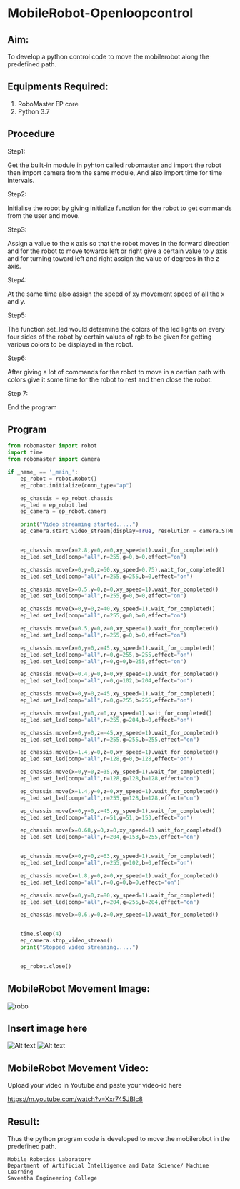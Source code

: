 # MobileRobot-Openloopcontrol
## Aim:

To develop a python control code to move the mobilerobot along the predefined path.

## Equipments Required:
1. RoboMaster EP core
2. Python 3.7

## Procedure

Step1:

Get the built-in module in pyhton called robomaster and import the robot then import camera
from the same module, And also import time for time intervals.

Step2:

Initialise the robot by giving initialize function for the robot to get commands from the user and
move.

Step3:

Assign a value to the x axis so that the robot moves in the forward direction and for the robot to
move towards left or right give a certain value to y axis and for turning toward left and right assign
the value of degrees in the z axis.

Step4:

At the same time also assign the speed of xy movement speed of all the x and y.

Step5:

The function set_led would determine the colors of the led lights on every four sides of the robot
by certain values of rgb to be given for getting various colors to be displayed in the robot.

Step6:

After giving a lot of commands for the robot to move in a certian path with colors give it some
time for the robot to rest and then close the robot.

Step 7:

End the program


## Program
```python
from robomaster import robot
import time
from robomaster import camera

if _name_ == '_main_':
    ep_robot = robot.Robot()
    ep_robot.initialize(conn_type="ap")

    ep_chassis = ep_robot.chassis
    ep_led = ep_robot.led
    ep_camera = ep_robot.camera

    print("Video streaming started.....")
    ep_camera.start_video_stream(display=True, resolution = camera.STREAM_360P)


    ep_chassis.move(x=2.8,y=0,z=0,xy_speed=1).wait_for_completed()
    ep_led.set_led(comp="all",r=255,g=0,b=0,effect="on")

    ep_chassis.move(x=0,y=0,z=50,xy_speed=0.75).wait_for_completed()
    ep_led.set_led(comp="all",r=255,g=255,b=0,effect="on")

    ep_chassis.move(x=0.5,y=0,z=0,xy_speed=1).wait_for_completed()
    ep_led.set_led(comp="all",r=255,g=0,b=0,effect="on")

    ep_chassis.move(x=0,y=0,z=40,xy_speed=1).wait_for_completed()
    ep_led.set_led(comp="all",r=255,g=0,b=0,effect="on")

    ep_chassis.move(x=0.5,y=0,z=0,xy_speed=1).wait_for_completed()
    ep_led.set_led(comp="all",r=255,g=0,b=0,effect="on")

    ep_chassis.move(x=0,y=0,z=45,xy_speed=1).wait_for_completed()
    ep_led.set_led(comp="all",r=0,g=255,b=255,effect="on")
    ep_led.set_led(comp="all",r=0,g=0,b=255,effect="on")

    ep_chassis.move(x=0.4,y=0,z=0,xy_speed=1).wait_for_completed()
    ep_led.set_led(comp="all",r=0,g=102,b=204,effect="on")

    ep_chassis.move(x=0,y=0,z=45,xy_speed=1).wait_for_completed()
    ep_led.set_led(comp="all",r=0,g=255,b=255,effect="on")

    ep_chassis.move(x=1,y=0,z=0,xy_speed=1).wait_for_completed()
    ep_led.set_led(comp="all",r=255,g=204,b=0,effect="on")

    ep_chassis.move(x=0,y=0,z=-45,xy_speed=1).wait_for_completed()
    ep_led.set_led(comp="all",r=255,g=255,b=255,effect="on")

    ep_chassis.move(x=1.4,y=0,z=0,xy_speed=1).wait_for_completed()
    ep_led.set_led(comp="all",r=128,g=0,b=128,effect="on")

    ep_chassis.move(x=0,y=0,z=35,xy_speed=1).wait_for_completed()
    ep_led.set_led(comp="all",r=128,g=128,b=128,effect="on")

    ep_chassis.move(x=1.4,y=0,z=0,xy_speed=1).wait_for_completed()
    ep_led.set_led(comp="all",r=255,g=128,b=128,effect="on")

    ep_chassis.move(x=0,y=0,z=45,xy_speed=1).wait_for_completed()
    ep_led.set_led(comp="all",r=51,g=51,b=153,effect="on")

    ep_chassis.move(x=0.68,y=0,z=0,xy_speed=1).wait_for_completed()
    ep_led.set_led(comp="all",r=204,g=153,b=255,effect="on")


    ep_chassis.move(x=0,y=0,z=63,xy_speed=1).wait_for_completed()
    ep_led.set_led(comp="all",r=255,g=102,b=0,effect="on")

    ep_chassis.move(x=1.8,y=0,z=0,xy_speed=1).wait_for_completed()
    ep_led.set_led(comp="all",r=0,g=0,b=0,effect="on")

    ep_chassis.move(x=0,y=0,z=80,xy_speed=1).wait_for_completed()
    ep_led.set_led(comp="all",r=204,g=255,b=204,effect="on")

    ep_chassis.move(x=0.6,y=0,z=0,xy_speed=1).wait_for_completed()


    time.sleep(4)
    ep_camera.stop_video_stream()
    print("Stopped video streaming.....")


    ep_robot.close()

```

## MobileRobot Movement Image:

![robo](./img/robomaster.png)

## Insert image here

![Alt text](image(1).jpg)
![Alt text](image(2).jpg)


## MobileRobot Movement Video:

Upload your video in Youtube and paste your video-id here

https://m.youtube.com/watch?v=Xxr745JBIc8


## Result:
Thus the python program code is developed to move the mobilerobot in the predefined path.



```
Mobile Robotics Laboratory
Department of Artificial Intelligence and Data Science/ Machine Learning
Saveetha Engineering College
```

